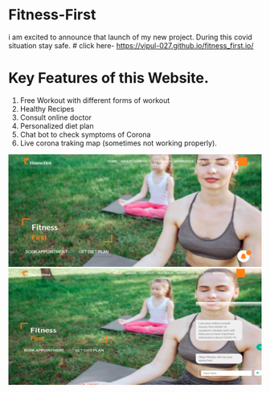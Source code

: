 # Fitness-First
i am excited to announce that launch of my new project.
During this covid situation  stay safe.        # click here- https://vipul-027.github.io/fitness_first.io/

# Key Features  of this Website.
1. Free Workout with different  forms of workout 
2. Healthy  Recipes
3. Consult online doctor
4. Personalized diet plan
5. Chat bot to check symptoms of Corona
6. Live   corona traking map (sometimes not working properly).

![image](images/homepage.png)
![image](images/chat.png)
